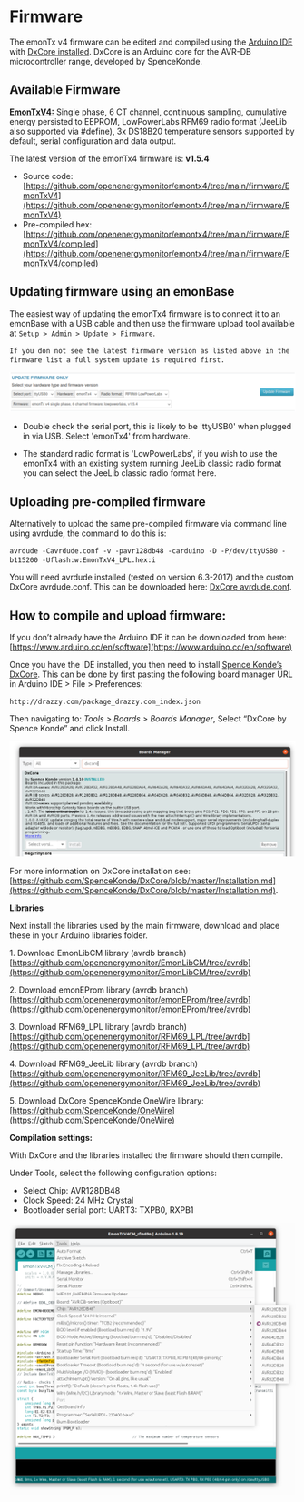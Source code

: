 # Firmware

The emonTx v4 firmware can be edited and compiled using the [Arduino IDE](https://www.arduino.cc/) with [DxCore installed](https://github.com/SpenceKonde/DxCore).
DxCore is an Arduino core for the AVR-DB microcontroller range, developed by SpenceKonde.

## Available Firmware

**[EmonTxV4:](EmonTxV4)** Single phase, 6 CT channel, continuous sampling, cumulative energy persisted to EEPROM, LowPowerLabs RFM69 radio format (JeeLib also supported via #define), 3x DS18B20 temperature sensors supported by default, serial configuration and data output.

The latest version of the emonTx4 firmware is: **v1.5.4**

- Source code: [https://github.com/openenergymonitor/emontx4/tree/main/firmware/EmonTxV4](https://github.com/openenergymonitor/emontx4/tree/main/firmware/EmonTxV4)
- Pre-compiled hex: [https://github.com/openenergymonitor/emontx4/tree/main/firmware/EmonTxV4/compiled](https://github.com/openenergymonitor/emontx4/tree/main/firmware/EmonTxV4/compiled)

## Updating firmware using an emonBase

The easiest way of updating the emonTx4 firmware is to connect it to an emonBase with a USB cable and then use the firmware upload tool available at `Setup > Admin > Update > Firmware`.

```{admonition} System update may be required
If you don not see the latest firmware version as listed above in the firmware list a full system update is required first.
```

![emonsd_firmware_upload.png](img/emonsd_firmware_upload2.png)

- Double check the serial port, this is likely to be 'ttyUSB0' when plugged in via USB. Select 'emonTx4' from hardware.

- The standard radio format is 'LowPowerLabs', if you wish to use the emonTx4 with an existing system running JeeLib classic radio format you can select the JeeLib classic radio format here.

## Uploading pre-compiled firmware

Alternatively to upload the same pre-compiled firmware via command line using avrdude, the command to do this is:

    avrdude -Cavrdude.conf -v -pavr128db48 -carduino -D -P/dev/ttyUSB0 -b115200 -Uflash:w:EmonTxV4_LPL.hex:i 
    
You will need avrdude installed (tested on version 6.3-2017) and the custom DxCore avrdude.conf. This can be downloaded here: [DxCore avrdude.conf](https://raw.githubusercontent.com/openenergymonitor/emontx4/main/firmware/avrdude.conf).

## How to compile and upload firmware:

If you don’t already have the Arduino IDE it can be downloaded from here:<br>
[https://www.arduino.cc/en/software](https://www.arduino.cc/en/software)

Once you have the IDE installed, you then need to install [Spence Konde’s DxCore](https://github.com/SpenceKonde/DxCore). This can be done by first pasting the following board manager URL in Arduino IDE > File > Preferences:

    http://drazzy.com/package_drazzy.com_index.json

Then navigating to: *Tools > Boards > Boards Manager*, Select “DxCore by Spence Konde” and click Install. 

![install_dxcore.png](img/install_dxcore.png)

For more information on DxCore installation see: [https://github.com/SpenceKonde/DxCore/blob/master/Installation.md](https://github.com/SpenceKonde/DxCore/blob/master/Installation.md).

**Libraries**

Next install the libraries used by the main firmware, download and place these in your Arduino libraries folder.

1\. Download EmonLibCM library (avrdb branch)<br>
[https://github.com/openenergymonitor/EmonLibCM/tree/avrdb](https://github.com/openenergymonitor/EmonLibCM/tree/avrdb)

2\. Download emonEProm library (avrdb branch)<br>
[https://github.com/openenergymonitor/emonEProm/tree/avrdb](https://github.com/openenergymonitor/emonEProm/tree/avrdb)

3\. Download RFM69_LPL library (avrdb branch)<br>
[https://github.com/openenergymonitor/RFM69_LPL/tree/avrdb](https://github.com/openenergymonitor/RFM69_LPL/tree/avrdb)

4\. Download RFM69_JeeLib library (avrdb branch)<br>
[https://github.com/openenergymonitor/RFM69_JeeLib/tree/avrdb](https://github.com/openenergymonitor/RFM69_JeeLib/tree/avrdb)

5\. Download DxCore SpenceKonde OneWire library:<br>
[https://github.com/SpenceKonde/OneWire](https://github.com/SpenceKonde/OneWire)

**Compilation settings:**

With DxCore and the libraries installed the firmware should then compile. 

Under Tools, select the following configuration options:

- Select Chip: AVR128DB48
- Clock Speed: 24 MHz Crystal
- Bootloader serial port: UART3: TXPB0, RXPB1

![compile_settings.png](img/compile_settings.png)


